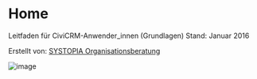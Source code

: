 # Home

Leitfaden für CiviCRM-Anwender_innen (Grundlagen)
Stand: Januar 2016

Erstellt von:
[SYSTOPIA Organisationsberatung](http://www.systopia.de)

![image](../img/Systopia_adresse_telefonnummer.jpg)
